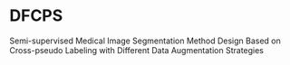# DFCPS
Semi-supervised Medical Image Segmentation Method Design Based on Cross-pseudo Labeling with Different Data Augmentation Strategies
